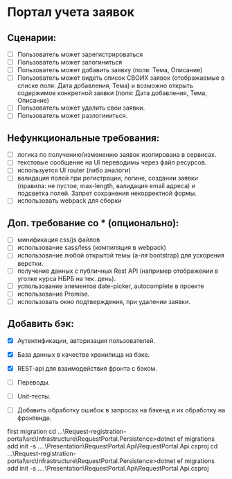 # Портал учета заявок

 ## Сценарии:
- [ ] Пользователь может зарегистрироваться
- [ ] Пользователь может залогиниться
- [ ] Пользователь может добавить заявку (поля: Тема, Описание)
- [ ] Пользователь может видеть список СВОИХ заявок (отображаемые в списке поля: Дата добавления, Тема) и возможно открыть содержимое конкретной заявки (поля: Дата добавления, Тема, Описание)
- [ ] Пользователь может удалить свои заявки.
- [ ] Пользователь может разлогиниться.

 ## Нефункциональные требования:
- [ ] логика по получению/изменению заявок изолирована в сервисах.
- [ ] текстовые сообщение на UI переводимы через файл ресурсов.
- [ ] используется UI router (либо аналоги)
- [ ] валидация полей при регистрации, логине, создании заявки (правила: не пустое, max-length, валидация email адреса) и подсветка полей. Запрет сохранения некорректной формы.
- [ ] использовать webpack для сборки

 ## Доп. требование со * (опционально):
- [ ] минификация css/js файлов
- [ ] использование sass/less (компиляция в webpack)
- [ ] использование любой открытой темы (а-ля bootstrap) для ускорения верстки.
- [ ] получение данных с публичных Rest API (например отображении в уголке курса НБРБ на тек. день).
- [ ] успользование элементов date-picker, autocomplete в проекте
- [ ] использование Promise.
- [ ] использовать окно подтверждения, при удалении заявки.

 ## Добавить бэк:
- [x] Аутентификации, авторизация пользователей.
- [x] База данных в качестве хранилища на бэке.
- [x] REST-api для взаимодействия фронта с бэком.
- [ ] Переводы.
- [ ] Unit-тесты.
- [ ] Добавить обработку ошибок в запросах на бэкенд и их обработку на фронтенде.


 first migration
 cd ...\Request-registration-portal\src\Infrastructure\RequestPortal.Persistence>dotnet ef migrations add init -s ..\..\Presentation\RequestPortal.Api\RequestPortal.Api.csproj
 cd ...\Request-registration-portal\src\Infrastructure\RequestPortal.Persistence>dotnet ef migrations add init -s ..\..\Presentation\RequestPortal.Api\RequestPortal.Api.csproj